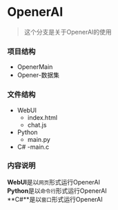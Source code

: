 # OpenerAI
> 这个分支是关于OpenerAI的使用

### 项目结构
- OpenerMain
- Opener-数据集

### 文件结构
+ WebUI
  - index.html
  - chat.js
+ Python
  - main.py
+ C#
  -main.c

### 内容说明
**WebUI**是以`网页`形式运行OpenerAI  
**Python**是以`命令行`形式运行OpenerAI  
**C#**是以`窗口`形式运行OpenerAI  

